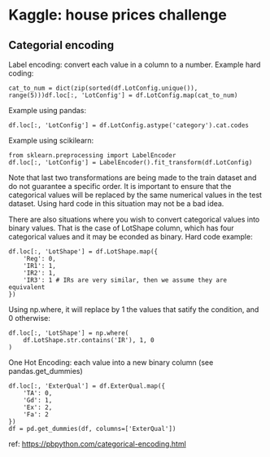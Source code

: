 # Kaggle: house prices challenge
## Categorial encoding

Label encoding: convert each value in a column to a number. Example hard coding:
```
cat_to_num = dict(zip(sorted(df.LotConfig.unique()), range(5)))df.loc[:, 'LotConfig'] = df.LotConfig.map(cat_to_num)
```
Example using pandas:
```
df.loc[:, 'LotConfig'] = df.LotConfig.astype('category').cat.codes
```
Example using scikilearn:
```
from sklearn.preprocessing import LabelEncoder
df.loc[:, 'LotConfig'] = LabelEncoder().fit_transform(df.LotConfig)
```
Note that last two transformations are being made to the train dataset and do not guarantee a specific order. It is important to ensure that the categorical values will be replaced by the same numerical values in the test dataset. Using hard code in this situation may not be a bad idea.

There are also situations where you wish to convert categorical values into binary values. That is the case of LotShape column, which has four categorical values and it may be econded as binary. Hard code example:
```
df.loc[:, 'LotShape'] = df.LotShape.map({
    'Reg': 0,
    'IR1': 1,
    'IR2': 1,
    'IR3': 1 # IRs are very similar, then we assume they are equivalent
})
```
Using np.where, it will replace by 1 the values that satify the condition, and 0 otherwise:
```
df.loc[:, 'LotShape'] = np.where(
    df.LotShape.str.contains('IR'), 1, 0
)
```

One Hot Encoding: each value into a new binary column (see pandas.get_dummies)

```
df.loc[:, 'ExterQual'] = df.ExterQual.map({
    'TA': 0,
    'Gd': 1,
    'Ex': 2,
    'Fa': 2
})
df = pd.get_dummies(df, columns=['ExterQual'])
```

ref: https://pbpython.com/categorical-encoding.html